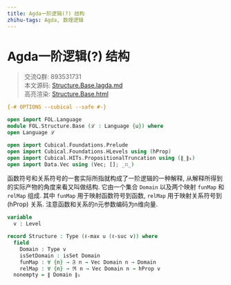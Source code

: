 ```yaml
---
title: Agda一阶逻辑(?) 结构
zhihu-tags: Agda, 数理逻辑
---
```


# Agda一阶逻辑(?) 结构

> 交流Q群: 893531731  
> 本文源码: [Structure.Base.lagda.md](https://github.com/choukh/agda-flypitch/blob/main/src/FOL/Structure/Base.lagda.md)  
> 高亮渲染: [Structure.Base.html](https://choukh.github.io/agda-flypitch/FOL.Structure.Base.html)  

```agda
{-# OPTIONS --cubical --safe #-}

open import FOL.Language
module FOL.Structure.Base (ℒ : Language {u}) where
open Language ℒ

open import Cubical.Foundations.Prelude
open import Cubical.Foundations.HLevels using (hProp)
open import Cubical.HITs.PropositionalTruncation using (∥_∥₁)
open import Data.Vec using (Vec; []; _∷_)
```

函数符号和关系符号的一套实际所指就构成了一阶逻辑的一种解释, 从解释所得到的实际产物的角度来看又叫做结构. 它由一个集合 `Domain` 以及两个映射 `funMap` 和 `relMap` 组成. 其中 `funMap` 用于映射函数符号到函数, `relMap` 用于映射关系符号到 (hProp) 关系. 注意函数和关系的n元参数编码为n维向量.

```agda
variable
  v : Level

record Structure : Type (ℓ-max u (ℓ-suc v)) where
  field
    Domain : Type v
    isSetDomain : isSet Domain
    funMap : ∀ {n} → 𝔉 n → Vec Domain n → Domain
    relMap : ∀ {n} → ℜ n → Vec Domain n → hProp v
  nonempty = ∥ Domain ∥₁
```
